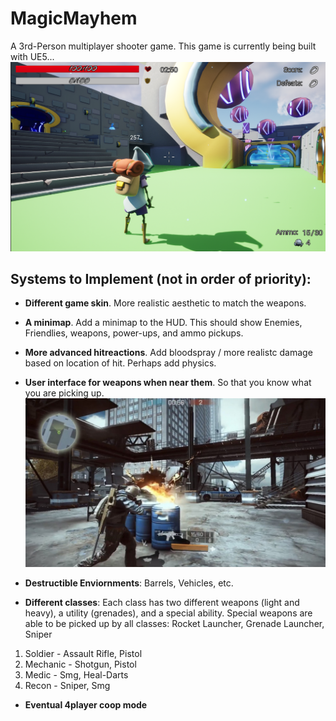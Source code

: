 # MagicMayhem
A 3rd-Person multiplayer shooter game. This game is currently being built with UE5...
![Gameplay Screenshot](https://github.com/mpro34/MagicMayhem/blob/main/mm_screenshot1.png)

## Systems to Implement (not in order of priority):
- **Different game skin**. More realistic aesthetic to match the weapons.
- **A minimap**. Add a minimap to the HUD. This should show Enemies, Friendlies, weapons, power-ups, and ammo pickups.
- **More advanced hitreactions**. Add bloodspray / more realistc damage based on location of hit. Perhaps add physics.
- **User interface for weapons when near them**. So that you know what you are picking up.
![User Interface for Weapons](https://github.com/mpro34/MagicMayhem/blob/main/weapon-ui-example.jpg)

- **Destructible Enviornments**: Barrels, Vehicles, etc.
- **Different classes**: Each class has two different weapons (light and heavy), a utility (grenades), and a special ability. Special weapons are able to be picked up by all classes: Rocket Launcher, Grenade Launcher, Sniper
1. Soldier - Assault Rifle, Pistol
2. Mechanic - Shotgun, Pistol
3. Medic - Smg, Heal-Darts
5. Recon - Sniper, Smg

- **Eventual 4player coop mode**
